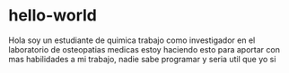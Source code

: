 # hello-world
Hola soy un estudiante de quimica
trabajo como investigador en el laboratorio de osteopatias medicas
estoy haciendo esto para aportar con mas habilidades a mi trabajo, nadie sabe programar y seria util que yo si
